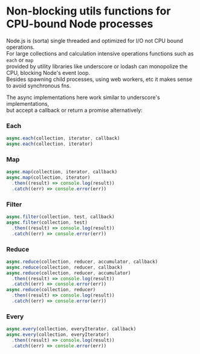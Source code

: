 # Non-blocking utils functions for CPU-bound Node processes

Node.js is (sorta) single threaded and optimized for I/O not CPU bound operations.    
For large collections and calculation intensive operations functions such as `each` or `map`    
provided by utility libraries like underscore or lodash can monopolize the CPU, blocking Node's event loop.    
Besides spawning child processes, using web workers, etc it makes sense to avoid synchronous fns.    

The async implementations here work similar to underscore's implementations,    
but accept a callback or return a promise alternatively:

### Each
```javascript
async.each(collection, iterator, callback)
async.each(collection, iterator)
```

### Map
```javascript
async.map(collection, iterator, callback)
async.map(collection, iterator)
  .then((result) => console.log(result))
  .catch((err) => console.error(err))
```

### Filter
```javascript
async.filter(collection, test, callback)
async.filter(collection, test)
  .then((result) => console.log(result))
  .catch((err) => console.error(err))
```

### Reduce
```javascript
async.reduce(collection, reducer, accumulator, callback)
async.reduce(collection, reducer, callback)
async.reduce(collection, reducer, accumulator)
  .then((result) => console.log(result))
  .catch((err) => console.error(err))
async.reduce(collection, reducer)
  .then((result) => console.log(result))
  .catch((err) => console.error(err))
```

### Every
```javascript
async.every(collection, everyIterator, callback)
async.every(collection, everyIterator)
  .then((result) => console.log(result))
  .catch((err) => console.error(err))
```
